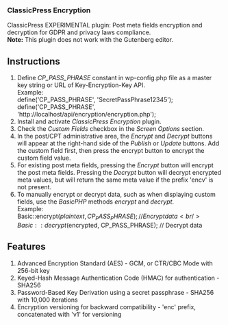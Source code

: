 ### ClassicPress Encryption
ClassicPress EXPERIMENTAL plugin: Post meta fields encryption and decryption for GDPR and privacy laws compliance.<br />
<strong>Note:</strong> This plugin does not work with the Gutenberg editor.

## Instructions
1. Define <em>CP_PASS_PHRASE</em> constant in wp-config.php file as a master key string or URL of Key-Encryption-Key API.<br />
Example:<br />
define('CP_PASS_PHRASE', 'SecretPassPhrase12345');<br />
define('CP_PASS_PHRASE', 'http://localhost/api/encryption/encryption.php');<br />
2. Install and activate <em>ClassicPress Encryption</em> plugin.<br />
3. Check the <em>Custom Fields</em> checkbox in the <em>Screen Options</em> section.<br />
4. In the post/CPT administrative area, the <em>Encrypt</em> and <em>Decrypt</em> buttons will appear at the right-hand side of the <em>Publish</em> or <em>Update</em> buttons. Add the custom field first, then press the encrypt button to encrypt the custom field value.<br />
5. For existing post meta fields, pressing the <em>Encrypt</em> button will encrypt the post meta fields. Pressing the <em>Decrypt</em> button will decrypt encrypted meta values, but will return the same meta value if the prefix 'encv' is not present.<br />
6. To manually encrypt or decrypt data, such as when displaying custom fields, use the <em>BasicPHP</em> methods <em>encrypt</em> and <em>decrypt</em>.<br />
Example:<br />
Basic::encrypt($plaintext, CP_PASS_PHRASE); // Encrypt data<br />
Basic::decrypt($encrypted, CP_PASS_PHRASE); // Decrypt data

## Features
1. Advanced Encryption Standard (AES) - GCM, or CTR/CBC Mode with 256-bit key
2. Keyed-Hash Message Authentication Code (HMAC) for authentication - SHA256
3. Password-Based Key Derivation using a secret passphrase - SHA256 with 10,000 iterations
4. Encryption versioning for backward compatibility - 'enc' prefix, concatenated with 'v1' for versioning
